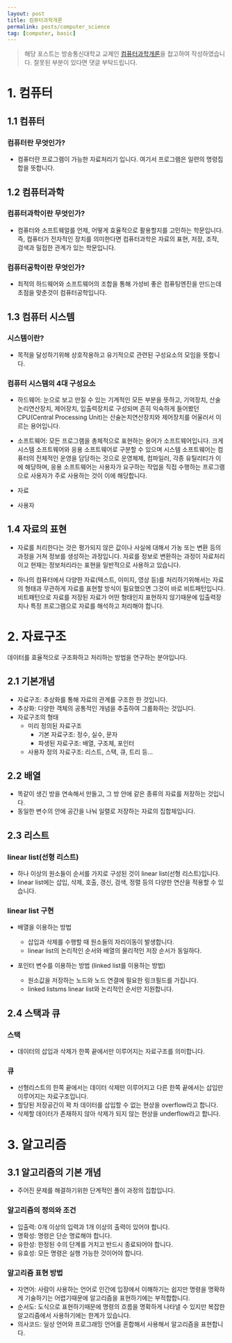 ```yaml
---
layout: post
title: 컴퓨터과학개론
permalink: posts/computer_science
tag: [computer, basic]
---
```


> 해당 포스트는 방송통신대학교 교제인 [컴퓨터과학개론](http://press.knou.ac.kr/goods/textBookView.do?condCmdtCode=9788920015120&condLscValue=001&condYr=&condSmst=)을 찹고하여 작성하였습니다. 잘못된 부분이 있다면 댓글 부탁드립니다.

# 1. 컴퓨터

## 1.1 컴퓨터

### 컴퓨터란 무엇인가?

- 컴퓨터란 프로그램이 가능한 자료처리기 입니다. 여기서 프로그램은 일련의 명령집합을 뜻합니다.

## 1.2 컴퓨터과학

### 컴퓨터과학이란 무엇인가?

- 컴퓨터와 소프트웨얼를 언제, 어떻게 효율적으로 활용할지를 고민하는 학문입니다. 즉, 컴퓨터가 전자적인 장치를 의미한다면 컴퓨터과학은 자료의 표현, 저장, 조작, 검색과 밀접한 관계가 있는 학문입니다.

### 컴퓨터공학이란 무엇인가?

- 최적의 하드웨어와 소프트웨어의 조합을 통해 가성비 좋은 컴퓨팅엔진을 만드는데 초점을 맞춘것이 컴퓨터공학입니다.

## 1.3 컴퓨터 시스템

### 시스템이란?

- 목적을 달성하기위해 상호작용하고 유기적으로 관련된 구성요소의 모임을 뜻합니다.

### 컴퓨터 시스템의 4대 구성요소

- 하드웨어: 눈으로 보고 만질 수 있는 기계적인 모든 부분을 뜻하고, 기억장치, 산술논리연산장치, 제어장치, 입출력장치로 구성되며 흔히 익숙하게 들어봤던 CPU(Central Processing Unit)는 산술논치연산장치와 제어장치를 어울러서 이르는 용어입니다.

- 소프트웨어: 모든 프로그램을 총체적으로 표현하는 용어가 소프트웨어입니다. 크게 시스템 소프트웨어와 응용 소프트웨어로 구분할 수 있으며 시스템 소프트웨어는 컴퓨터의 전체적인 운영을 담당하는 것으로 운영체제, 컴파일러, 각종 유틸리티가 이에 해당하며, 응용 소프트웨어는 사용자가 요구하는 작업을 직접 수행하는 프로그램으로 사용자가 주로 사용하는 것이 이에 해당합니다.

- 자료

- 사용자

## 1.4 자료의 표현

- 자료를 처리한다는 것은 평가되지 않은 값이나 사실에 대해서 가농 또는 변환 등의 과정을 거쳐 정보를 생성하는 과정입니다. 자료를 정보로 변환하는 과정이 자료처리이고 현재는 정보처리라는 표현을 일반적으로 사용하고 있습니다.

- 하나의 컴퓨터에서 다양한 자료(텍스트, 이미지, 영상 등)를 처리하기위해서는 자료의 형태과 무관하게 자료를 표현할 방식이 필요했으면 그것이 바로 비트패턴입니다. 비트패턴으로 자료를 저장된 자료가 어떤 형태인지 표현하지 않기때문에 입출력장치나 특정 프로그램으로 자료를 해석하고 처리해야 합니다.

# 2. 자료구조

데이터를 효율적으로 구조화하고 처리하는 방법을 연구하는 분야입니다.

## 2.1 기본개념

- 자료구조: 추상화를 통해 자료의 관계를 구조한 한 것입니다.
- 추상화: 다양한 객체의 공통적인 개념을 추출하여 그룹화하는 것입니다.
- 자료구조의 형태
  - 미리 정의된 자료구조
    - 기본 자료구조: 정수, 실수, 문자
    - 파생된 자료구조: 배열, 구조체, 포인터
  - 사용자 정의 자료구조: 리스트, 스택, 큐, 트리 등...

## 2.2 배열

- 똑같이 생긴 방을 연속해서 만들고, 그 방 안에 같은 종류의 자료를 저장하는 것입니다.
- 동일한 변수의 안에 공간을 나눠 일렬로 저장하는 자료의 집합체입니다.

## 2.3 리스트

### linear list(선형 리스트)

- 하나 이상의 원소들이 순서를 가지로 구성된 것이 linear list(선형 리스트)입니다.
- linear list에는 삽입, 삭제, 호출, 갱신, 검색, 정렬 등의 다양한 연산을 적용할 수 있습니다.

### linear list 구현

- 배열을 이용하는 방법

  - 삽입과 삭제를 수행할 때 원소들의 자리이동이 발생합니다.
  - linear list의 논리적인 순서와 배열의 물리적인 저장 순서가 동일하다.

- 포인터 변수를 이용하는 방법 (linked list를 이용하는 방법)
  - 원소값을 저장하는 노드와 노드 연결에 필요한 링크필드를 가집니다.
  - linked listsms linear list와 논리적인 순서만 지원합니다.

## 2.4 스택과 큐

### 스택

- 데이터의 삽입과 삭제가 한쪽 끝에서만 이루어지는 자료구조를 의미합니다.

### 큐

- 선형리스트의 한쪽 끝에서는 데이터 삭제만 이루어지고 다른 한쪽 끝에서는 삽입만 이루어지는 자료구조입니다.
- 할당된 저장공간이 꽉 차 데이터를 삽입할 수 없는 현상을 overflow라고 합니다.
- 삭제할 데이터가 존재하지 않아 삭제가 되지 않는 현상을 underflow라고 합니다.

# 3. 알고리즘

## 3.1 알고리즘의 기본 개념

- 주어진 문제를 해결하기위한 단계적인 풀이 과정의 집합입니다.

### 알고리즘의 정의와 조건

- 입출력: 0개 이상의 입력과 1개 이상의 출력이 있어야 합니다.
- 명확성: 명령은 단순 명료해야 합니다.
- 유한성: 한정된 수의 단계를 거치고 반드시 종료되어야 합니다.
- 유효성: 모든 명령은 실행 가능한 것이어야 합니다.

### 알고리즘 표현 방법

- 자연어: 사람이 사용하는 언어로 인간에 입장에서 이해하기는 쉽지만 명령을 명확하게 기술하기는 어렵기때문에 알고리즘을 표현하기에는 부적합합니다.
- 순서도: 도식으로 표현하기때문에 명령의 흐름을 명확하게 나타낼 수 있지만 복잡한 알고리즘에서 사용하기에는 한계가 있습니다.
- 의사코드: 일상 언어와 프로그래밍 언어를 혼합해서 사용해서 알고리즘을 표현합니다.
